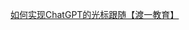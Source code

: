 [如何实现ChatGPT的光标跟随【渡一教育】](https://www.bilibili.com/video/BV1fC4y1K7cj/?share_source=copy_web&vd_source=65d7c54e9b8b7363bc20d2b5b5809ffb)
